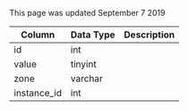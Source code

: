 This page was updated September 7 2019

| Column      | Data Type | Description |
| ----------- | --------- | ----------- |
| id          | int       |             |
| value       | tinyint   |             |
| zone        | varchar   |             |
| instance_id | int       |             |